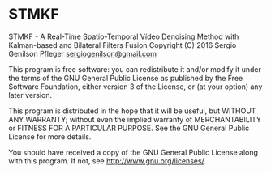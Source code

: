 # STMKF

STMKF - A Real-Time Spatio-Temporal Vídeo Denoising Method with Kalman-based and Bilateral Filters Fusion
Copyright (C) 2016  Sergio Genilson Pfleger sergiogenilson@gmail.com

This program is free software: you can redistribute it and/or modify
it under the terms of the GNU General Public License as published by
the Free Software Foundation, either version 3 of the License, or
(at your option) any later version.

This program is distributed in the hope that it will be useful,
but WITHOUT ANY WARRANTY; without even the implied warranty of
MERCHANTABILITY or FITNESS FOR A PARTICULAR PURPOSE.  See the
GNU General Public License for more details.

You should have received a copy of the GNU General Public License
along with this program.  If not, see <http://www.gnu.org/licenses/>.


